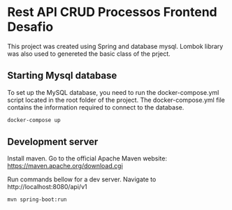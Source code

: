 # Rest API CRUD Processos Frontend Desafio
This project was created using Spring and database mysql. Lombok library was also used to genereted the basic class of the prject. 

## Starting Mysql database
To set up the MySQL database, you need to run the docker-compose.yml script located in the root folder of the project. The docker-compose.yml file contains the information required to connect to the database.

```bash
docker-compose up
```

## Development server

Install maven. Go to the official Apache Maven website:
https://maven.apache.org/download.cgi

Run commands bellow for a dev server. Navigate to http://localhost:8080/api/v1

```bash
mvn spring-boot:run
```
